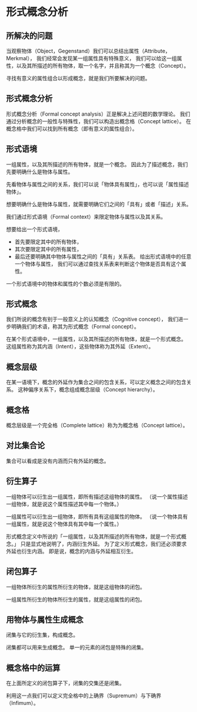 # 形式概念分析

## 所解决的问题

当观察物体（Object，Gegenstand）我们可以总结出属性（Attribute，Merkmal），
我们经常会发现某一组属性具有特殊意义，
我们可以给这一组属性，以及其所描述的所有物体，取一个名字，并且称其为一个概念（Concept）。

寻找有意义的属性组合以形成概念，就是我们所要解决的问题。

## 形式概念分析

形式概念分析（Formal concept analysis）正是解决上述问题的数学理论。
我们通过分析概念的一般性与特殊性，我们可以构造出概念格（Concept lattice）。
在概念格中我们可以找到所有概念（即有意义的属性组合）。

## 形式语境

一组属性，以及其所描述的所有物体，就是一个概念。
因此为了描述概念，我们先要明确什么是物体与属性。

先看物体与属性之间的关系，我们可以说「物体具有属性」，也可以说「属性描述物体」。

想要明确什么是物体与属性，就需要明确它们之间的「具有」或者「描述」关系。

我们通过形式语境（Formal context）来限定物体与属性以及其关系。

想要给出一个形式语境，
- 首先要限定其中的所有物体，
- 其次要限定其中的所有属性，
- 最后还要明确其中物体与属性之间的「具有」关系表。
  给出形式语境中的任意一个物体与属性，
  我们可以通过查找关系表来判断这个物体是否具有这个属性。

一个形式语境中的物体和属性的个数必须是有限的。

## 形式概念

我们所说的概念有别于一般意义上的认知概念（Cognitive concept），
我们进一步明确我们的术语，称其为形式概念（Formal concept）。

在某个形式语境中，一组属性，以及其所描述的所有物体，就是一个形式概念。
这组属性称为其内涵（Intent），这些物体称为其外延（Extent）。

## 概念层级

在某一语境下，概念的外延作为集合之间的包含关系，可以定义概念之间的包含关系。
这种偏序关系下，概念组成概念层级（Concept hierarchy）。

## 概念格

概念层级是一个完全格（Complete lattice）称为为概念格（Concept lattice）。

## 对比集合论

集合可以看成是没有内涵而只有外延的概念。

## 衍生算子

一组物体可以衍生出一组属性，即所有描述这组物体的属性。
（说一个属性描述一组物体，就是说这个属性描述其中每一个物体。）

一组属性可以衍生出一组物体，即所有具有这组属性的物体。
（说一个物体具有一组属性，就是说这个物体具有其中每一个属性。）

形式概念定义中所说的「一组属性，以及其所描述的所有物体，就是一个形式概念。」
只是显式地说明了，内涵衍生外延。
为了定义形式概念，我们还必须要求外延也衍生内涵。
即是说，概念的内涵与外延相互衍生。

## 闭包算子

一组物体所衍生的属性所衍生的物体，就是这组物体的闭包。

一组属性所衍生的物体所衍生的属性，就是这组属性的闭包。

## 用物体与属性生成概念

闭集与它的衍生集，构成概念。

闭集都可以用来生成概念。
单一的元素的闭包是特殊的闭集。

## 概念格中的运算

在上面所定义的闭包算子下，闭集的交集还是闭集。

利用这一点我们可以定义完全格中的上确界（Supremum）与下确界（Infimum）。

